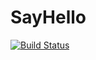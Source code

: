 # SayHello

[![Build Status](https://github.com/dhtan/SayHello.jl/actions/workflows/CI.yml/badge.svg?branch=main)](https://github.com/dhtan/SayHello.jl/actions/workflows/CI.yml?query=branch%3Amain)
